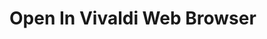 [ThirdPartyAppHomePage]: https://vivaldi.com/

[VersionNumberBadgeURL]: https://vsmarketplacebadge.apphb.com/version/GregTrevellick.OpeninVivaldi.svg
[VSMarketplaceUrl]: https://marketplace.visualstudio.com/items?itemName=GregTrevellick.OpeninVivaldi
[VSMarketplaceReviewsUrl]: https://marketplace.visualstudio.com/items?itemName=GregTrevellick.OpeninVivaldi#review-details

# Open In Vivaldi Web Browser
